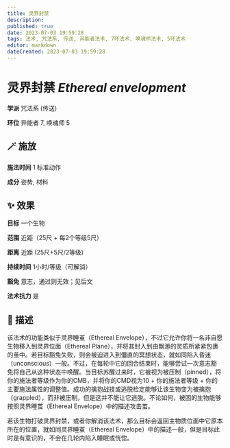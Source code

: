 ```yaml
---
title: 灵界封禁
description: 
published: true
date: 2023-07-03 19:59:28
tags: 法术, 咒法系, 传送, 异能者法术, 7环法术, 唤魂师法术, 5环法术
editor: markdown
dateCreated: 2023-07-03 19:59:28
---
```


# **灵界封禁** *Ethereal envelopment*

**学派** 咒法系 (传送) 

**环位** 异能者 7, 唤魂师 5

## 🪄 施放

**施法时间** 1 标准动作

**成分** 姿势, 材料

## ✨ 效果 

**目标** 一个生物 

**范围** 近距（25尺 + 每2个等级5尺）

**距离** 近距 (25尺+5尺/2等级)  

**持续时间** 1小时/等级（可解消） 

**豁免** 意志，通过则无效；见后文

**法术抗力** 是

## 📖 描述

该法术的功能类似于灵界睡茧（Ethereal Envelope），不过它允许你将一名非自愿生物移入到灵界位面（Ethereal Plane），并将其封入到由飘渺的灵质所紧紧包裹的茧中。若目标豁免失败，则会被迫进入到僵直的冥想状态，就如同陷入昏迷（unconscious）一般。不过，在每轮中它的回合结束时，能够尝试一次意志豁免将自己从这种状态中唤醒。当目标苏醒过来时，它被视为被压制（pinned），将你的施法者等级作为你的CMB，并将你的CMD视为10 + 你的施法者等级 + 你的主要施法属性的调整值。成功的擒抱战技或逃脱检定能够让该生物变为被擒抱（grappled），而非被压制，但是这并不能让它逃脱。不论如何，被困的生物能够按照灵界睡茧（Ethereal Envelope）中的描述攻击茧。

若该生物打破灵界封禁，或者你解消该法术，那么目标会返回主物质位面中它原本所在的位置，就如同灵界睡茧（Ethereal Envelope）中的描述一般，但是目标此时是有意识的，不会在几轮内陷入睡眠或恍惚。
    